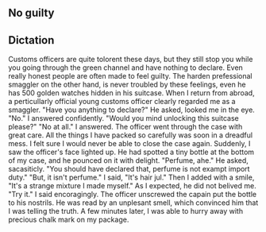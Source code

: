 ## No guilty

## Dictation

Customs officers are quite tolorent these days, but they still stop you while you going through the green channel and have nothing to declare. Even really honest people are often made to feel guilty. The harden prefessional smaggler on the other hand, is never troubled by these feelings, even he has 500 golden watches hidden in his suitcase. When I return from abroad, a perticullarly official young customs officer clearly regarded me as a smaggler. 
"Have you anything to declare?" He asked, looked me in the eye.
"No." I answered confidently.
"Would you mind unlocking this suitcase please?"
"No at all." I answered.
The officer went through the case with great care. All the things I have packed so carefully was soon in a dreadful mess. I felt sure I would never be able to close the case again. Suddenly, I saw the officer's face lighted up. He had spotted a tiny bottle at the bottom of my case, and he pounced on it with delight.
"Perfume, ahe." He asked, sacasiticly.
"You should have declared that, perfume is not exampt import duty."
"But, it isn't perfume." I said, "It's hair jul."
Then I added with a smile, "It's a strange mixture I made myself."
As I expected, he did not belived me.
"Try it." I said encoragingly.
The officer unscrewed the capain put the bottle to his nostrils. He was read by an unplesant smell, which convinced him that I was telling the truth. A few minutes later, I was able to hurry away with precious chalk mark on my package.